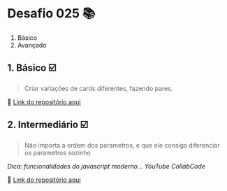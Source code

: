 # Desafio 025 :books:

1. Básico
2. Avançado


## 1. Básico :ballot_box_with_check:

> Criar variações de cards diferentes, fazendo pares.




:memo: [Link do repositório aqui](https://github.com/StefanyVasc/memory-game/commit/2d10d7f456ea147a6422a0d048988637b6062818)

## 2. Intermediário :ballot_box_with_check:

>  Não importa a ordem dos parametros, e que ele consiga diferenciar os parametros sozinho

*Dica: funcionalidades do javascript moderno... YouTube CollabCode*


:memo: [Link do repositório aqui]()



